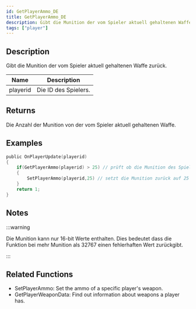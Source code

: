 ```yaml
---
id: GetPlayerAmmo_DE
title: GetPlayerAmmo_DE
description: Gibt die Munition der vom Spieler aktuell gehaltenen Waffe zurück.
tags: ["player"]
---
```


## Description

Gibt die Munition der vom Spieler aktuell gehaltenen Waffe zurück.

| Name     | Description          |
| -------- | -------------------- |
| playerid | Die ID des Spielers. |

## Returns

Die Anzahl der Munition von der vom Spieler aktuell gehaltenen Waffe.

## Examples

```c
public OnPlayerUpdate(playerid)
{
    if(GetPlayerAmmo(playerid) > 25) // prüft ob die Munition des Spielers über 25 liegt.
    {
        SetPlayerAmmo(playerid,25) // setzt die Munition zurück auf 25
    }
    return 1;
}
```

## Notes

:::warning

Die Munition kann nur 16-bit Werte enthalten. Dies bedeutet dass die Funktion bei mehr Munition als 32767 einen fehlerhaften Wert zurückgibt.

:::

## Related Functions

- SetPlayerAmmo: Set the ammo of a specific player's weapon.
- GetPlayerWeaponData: Find out information about weapons a player has.
